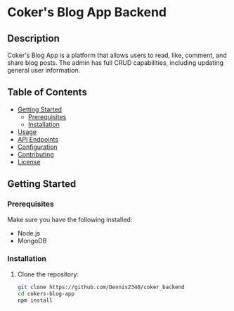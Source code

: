# Coker's Blog App Backend

## Description

Coker's Blog App is a platform that allows users to read, like, comment, and share blog posts. The admin has full CRUD capabilities, including updating general user information.

## Table of Contents

- [Getting Started](#getting-started)
  - [Prerequisites](#prerequisites)
  - [Installation](#installation)
- [Usage](#usage)
- [API Endpoints](#api-endpoints)
- [Configuration](#configuration)
- [Contributing](#contributing)
- [License](#license)

## Getting Started

### Prerequisites

Make sure you have the following installed:

- Node.js
- MongoDB

### Installation

1. Clone the repository:

   ```bash
   git clone https://github.com/Dennis2340/coker_backend
   cd cokers-blog-app
   npm install